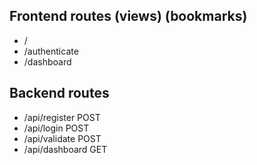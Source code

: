 
## Frontend routes (views) (bookmarks)

- /
- /authenticate
- /dashboard

## Backend routes

- /api/register POST
- /api/login POST
- /api/validate POST
- /api/dashboard GET